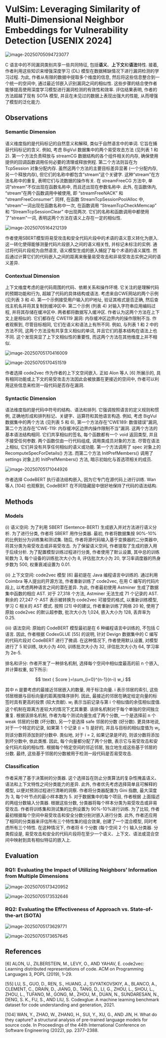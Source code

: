 # VulSim: Leveraging Similarity of Multi-Dimensional Neighbor Embeddings for Vulnerability Detection [USENIX 2024]

![image-20250705094723077](assets/image-20250705094723077.png)

C 语言中的不同漏洞类别共享一些共同特征, 包括**语义**、**上下文**和**语法**特性. 接着, 作者利用这些知识来增强深度学习 (DL) 模型在数据稀缺情况下进行漏洞检测的学习过程. 为此, 作者从有限的数据中提取多个维度的信息, 然后将这些信息整合到一个统一的空间中, 通过最近邻嵌入识别漏洞之间的相似性. 这些步骤的结合使作者能够提高使用深度学习模型进行漏洞检测的有效性和效率. 评估结果表明, 作者的方法超越了现有 SOTA 模型, 并且在未见过的数据上表现出强大的性能, 从而增强了模型的泛化能力. 



## Observations

### Semantic Dimension

语义维度指的是代码标记的自然意义和解释, 类似于自然语言中的单词. 它旨在捕获代码标记的含义. 例如, 考虑 BigVul 数据集中的两个易受攻击方法 (见列表 1 和 2). 第一个方法负责释放与 streamCG 数据结构的各个组件相关的内存, 确保使用提供的回调函数调用任何必要的清理或释放例程. 第二个方法则旨在为 TcpSession 对象分配内存. 虽然这两个方法的主要目标差异显著 (一个分配内存, 另一个释放内存), 但它们的名称中都包含“stream”这个关键字. 这种“stream”在方法名称中的重复, 表明它们与流数据的操作有关. 在 streamFreeCG 方法中, 单词“stream”不仅出现在函数名称中, 而且还出现在参数名称中. 此外, 在函数体内, “stream”在两个函数调用中被使用, 即 “streamFreeNACK” 和 “streamFreeConsumer”. 同样, 在函数 StreamTcpSessionPoolAlloc 中, “stream”一词出现在函数名称中一次, 在函数调用 “StreamTcpCheckMemcap” 和 “StreamTcpSessionClear” 中出现两次. 它们的名称和函数调用中都使用了“stream”一词, 表明这两个方法在语义上存在一定的相似性. 

![image-20250705164212139](assets/image-20250705164212139.png)

作者使用SBERT模型将易受攻击和安全代码片段中的术语的语义意义转化为嵌入. 这一转化使得能够测量代码片段嵌入之间的语义相关性, 并标记未标注的实例. 通过将代码片段视为自然语言, 语义模型生成的嵌入捕捉了每个术语的语义属性. 然后通过计算它们的代码嵌入之间的距离来衡量易受攻击和非易受攻击实例之间的语义差异. 



### Contextual Dimension

上下文维度考虑的是代码周围的代码、依赖关系和操作环境. 它关注的是理解代码的预期功能和行为, 超越了代码的具体结构或语法. 考虑来自CWE网站的两个示例 (见列表 3 和 4). 第一个示例接受用户输入的IP地址, 验证其格式是否正确, 然后查找主机名并将其复制到缓冲区中. 第二个示例 (列表 4) 对输入字符串应用编码过程, 并将其存储在缓冲区中. 两者都将数据写入缓冲区. 作者认为这两个方法在上下文上是相似的. 它们都存在 CWE119 漏洞: 内存缓冲区边界内的操作限制不当. 作者观察到, 尽管目标相同, 它们在语义和语法上有所不同. 例如, 与列表 1 和 2 中的方法不同, 这两个方法没有共享含义相似的单词, 并且它们的基本结构在语法上也不同. 这个发现突显了上下文相似性的重要性, 而这两个方法在其他维度上并不相似. 

![image-20250705170416009](assets/image-20250705170416009.png)

![image-20250705170451519](assets/image-20250705170451519.png)

作者选择 code2vec 作为作者的上下文空间嵌入. 正如 Alon 等人 [6] 所展示的, 具有相同功能或上下文的易受攻击方法因此会被放置在更接近的空间中, 作者可以利用这些信息来检测一段代码是否存在漏洞. 



### Syntactic Dimension

语法维度指的是代码中符号的结构、语法和排列. 它强调按照语言的定义规则和惯例, 正确地形成和排列标记、关键字、运算符和其他语言构造. 例如, 考虑 BigVul 数据集中的两个方法 (见列表 5 和 6), 第一个方法存在“CWE189: 数值错误”漏洞, 第二个方法存在“CWE-119: 内存缓冲区边界内操作限制不当”漏洞. 这两个方法的基本语法结构相同. 它们共享相似的签名, 每个函数都有一个 void 返回类型, 并且不接受任何参数. 两个函数仅由一行代码组成, 调用类成员对象的方法. 尽管在语法上相似, 它们并没有共享任何相似的语义或功能. 第一个方法调用了 spec 对象上的 RecomputeSpecForDetails() 方法. 而第二个方法 InitPrefMembers() 调用了 settings 对象上的 InitPrefMembers() 方法, 暗示初始化与首选项相关的成员. 

![image-20250705171044926](assets/image-20250705171044926.png)

作者选择 CodeBERT 执行语法结构嵌入, 因为它专门在源代码上进行训练. Wan 等人 [104] 也观察到, CodeBERT 在不同隐藏层中很好地保持了代码的语法结构. 



## Methods

### Models

(i) 语义空间: 为了利用 SBERT (Sentence-BERT) 生成嵌入并对方法进行语义分析. 为了进行分类, 作者将 SBERT 用作分类器. 最初, 作者将数据集按 90%-10%的比例划分为训练集和测试集. 随后, 作者将源代码输入基于变换器的二分类器中, 将其分类为易受攻击或非易受攻击. 为了保留语义空间, 作者提取了生成的嵌入用于后续分析. 为了配置模型训练过程进行分类, 作者使用了默认设置, 其中总的训练轮数为 3, 每个设备的训练批次大小为 8, 评估批次大小为 20, 学习率调度器的热身步数为 500, 权重衰减设置为 0.01.

(ii) 上下文空间: code2vec 模型 [6] 最初是在 Java 编程语言中训练的. 通过利用 Coimbra 等人提出的开源方法, 作者重新训练了 code2vec, 在用 C 编写的代码片段上, 以考虑两种语言之间的潜在差异. 为此, 作者最初使用 Astminer 生成了数据集中函数的相应 AST. 对于 27,318 个方法, Astminer 无法生成 71 个记录的 AST. 剩余的 27,247 个 AST 表示被转换为 code2vec 可接受的格式, 以重新训练模型, 学习 C 相关的 AST 模式. 按照 [21] 中的建议, 作者重新训练了网络 20 轮, 使用了原始 code2vec 的默认超参数, 批次大小为 1,024, 嵌入大小为 128, 丢弃率为 0.25. 

(iii) 语法空间: 原始的 CodeBERT 模型最初是在 6 种编程语言中训练的, 不包括 C 语言. 因此, 作者根据 CodexGLUE [55] 的说明, 针对 Devign 数据集中的 C 编写的代码片段对 CodeBERT 进行了微调. 在这种情况下, 作者使用默认设置, 对模型进行了 5 轮训练, 块大小为 400, 训练批次大小为 32, 评估批次大小为 64, 学习率为 2e-5. 



排名和评分: 作者开发了一种排名机制, 选择每个空间中相似度最高的前 n 个嵌入, 并计算权重, 如下所示: 


$$
\text { Score }=\sum_{i=0}^{n-1}(n-i) w_i
$$


其中 n 是要考虑的最接近邻居嵌入的数量, 用于标注向量. i 表示邻居的索引, 这些邻居根据与目标向量的距离按降序排列. 因此, 最接近的邻居在确定给定向量的标签时具有更高的投票 (较大贡献). $w_i$ 表示当前记录与第 i 个相似值的余弦相似度值. 这个机制在距离方差较大的情况下尤其重要. 该排名机制对于每个单独的空间独立重复. 根据该排名机制, 作者为每个测试向量生成了两个分数, 一个是选择前 n 个 weak 邻居的分数 (坏分数), 另一个是选择 safe 邻居的分数 (好分数). 更具体地说, 对于一个特定的记录, 如果第 1 个记录 (i = 1) 是好的, 并且与目标的相似度值为 $w_i$, 则该分数将添加到好分数中. 类似地, 对于 i = 2, 如果记录是坏的, 则该分数将添加到坏分数中, 依此类推. 因此, 每个向量都分配了两个分数, 表示它与易受攻击和安全代码片段的相似性. 根据每个特定空间的邻近邻居, 独立地生成这些基于邻居的分数. 最终, 这些基于邻居的分数被用于检测一段代码是否易受攻击. 



### Classification

作者采用了基于决策树的分类器. 这个选择旨在防止分类算法的复杂性掩盖语义、语法和上下文特性之间分类能力的差异. 此外, 作者优先考虑选择简单且可解释的模型, 以便对预测过程进行清晰的洞察. 作者将分类器配置为 Gini 指数, 最大深度为 3, 每个叶节点的最小样本数为 5. 对于数据集中的每个项目, 作者根据 上面描述的两组分数输入分类器. 根据这些分数, 分类器将每个样本分类为易受攻击或非易受攻击. 作者将训练集和测试集的比例设置为 90%-10%进行训练. 为了比较, 作者最初根据每个空间中易受攻击和安全分数分别对嵌入进行分类. 此外, 作者还应用了相同的分类器来评估所有三个特性集的组合效果, 创建了一个混合模型, 同时考虑所有三个特性. 在这种情况下, 作者将 6 个分数 (每个空间 2 个) 输入分类器. 分类假设是, 易受攻击和安全的代码片段将在至少一个语义、上下文、语法或混合空间中映射到具有相似特征的嵌入上. 



## Evaluation

### RQ1: Evaluating the Impact of Utilizing Neighbors’ Information from Multiple Dimensions

![image-20250705173420952](assets/image-20250705173420952.png)

![image-20250705173532646](assets/image-20250705173532646.png)



### RQ2: Evaluating the Effectiveness of Approach vs. State-of-the-art (SOTA)

![image-20250705173629771](assets/image-20250705173629771.png)

![image-20250705173657645](assets/image-20250705173657645.png)



## References

[6] ALON, U., ZILBERSTEIN, M., LEVY, O., AND YAHAV, E. code2vec: Learning distributed representations of code. ACM on Programming Languages 3, POPL (2019), 1–29.

[55] LU, S., GUO, D., REN, S., HUANG, J., SVYATKOVSKIY, A., BLANCO, A., CLEMENT, C., DRAIN, D., JIANG, D., TANG, D., LI, G., ZHOU, L., SHOU, L., ZHOU, L., TUFANO, M., GONG, M., ZHOU, M., DUAN, N., SUNDARESAN, N., DENG, S. K., FU, S., AND LIU, S. Codexglue: A machine learning benchmark dataset for code understanding and generation, 2021.

[104] WAN, Y., ZHAO, W., ZHANG, H., SUI, Y., XU, G., AND JIN, H. What do they capture? a structural analysis of pre-trained language models for source code. In Proceedings of the 44th International Conference on Software Engineering (2022), pp. 2377–2388.